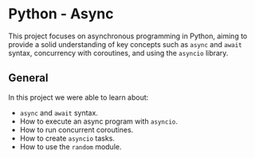 # Python - Async
This project focuses on asynchronous programming in Python, aiming to provide a solid understanding of key concepts such as `async` and `await` syntax, concurrency with coroutines, and using the `asyncio` library.

## General
In this project we were able to learn about:
* `async` and `await` syntax.
* How to execute an async program with `asyncio`.
* How to run concurrent coroutines.
* How to create `asyncio` tasks.
* How to use the `random` module.